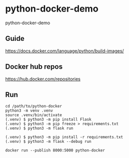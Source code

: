 # python-docker-demo
python-docker-demo

## Guide
https://docs.docker.com/language/python/build-images/

## Docker hub repos
https://hub.docker.com/repositories

## Run  
```
cd /path/to/python-docker
python3 -m venv .venv
source .venv/bin/activate
(.venv) $ python3 -m pip install Flask
(.venv) $ python3 -m pip freeze > requirements.txt
(.venv) $ python3 -m flask run
```

```
(.venv) $ python3 -m pip install -r requirements.txt
(.venv) $ python3 -m flask --debug run
```

```
docker run --publish 8000:5000 python-docker
```
